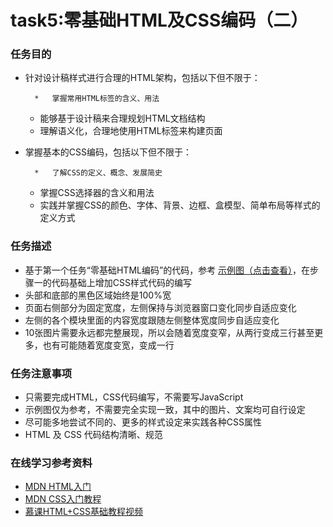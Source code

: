 # task5:零基础HTML及CSS编码（二）

### 任务目的 
* 针对设计稿样式进行合理的HTML架构，包括以下但不限于：

		*	掌握常用HTML标签的含义、用法 
	* 能够基于设计稿来合理规划HTML文档结构
	* 理解语义化，合理地使用HTML标签来构建页面
* 掌握基本的CSS编码，包括以下但不限于：

		*	了解CSS的定义、概念、发展简史
	* 掌握CSS选择器的含义和用法
	* 实践并掌握CSS的颜色、字体、背景、边框、盒模型、简单布局等样式的定义方式

### 任务描述
* 基于第一个任务“零基础HTML编码”的代码，参考 [示例图（点击查看）](http://7xrp04.com1.z0.glb.clouddn.com/task_1_5_1.jpg)，在步骤一的代码基础上增加CSS样式代码的编写
* 头部和底部的黑色区域始终是100%宽
* 页面右侧部分为固定宽度，左侧保持与浏览器窗口变化同步自适应变化
* 左侧的各个模块里面的内容宽度跟随左侧整体宽度同步自适应变化
* 10张图片需要永远都完整展现，所以会随着宽度变窄，从两行变成三行甚至更多，也有可能随着宽度变宽，变成一行

### 任务注意事项
* 只需要完成HTML，CSS代码编写，不需要写JavaScript
* 示例图仅为参考，不需要完全实现一致，其中的图片、文案均可自行设定
* 尽可能多地尝试不同的、更多的样式设定来实践各种CSS属性
* HTML 及 CSS 代码结构清晰、规范

### 在线学习参考资料
* [MDN HTML入门](https://developer.mozilla.org/zh-CN/docs/Web/Guide/HTML/Introduction)
* [MDN CSS入门教程](https://developer.mozilla.org/zh-CN/docs/Web/Guide/CSS/Getting_started)
* [慕课HTML+CSS基础教程视频](http://www.imooc.com/learn/9)
